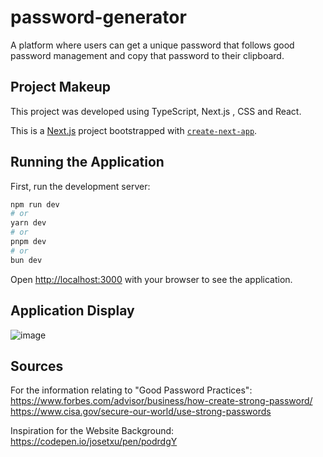 # password-generator

A platform where users can get a unique password that follows good password management and copy that password to their clipboard.

## Project Makeup

This project was developed using TypeScript, Next.js , CSS and React.

This is a [Next.js](https://nextjs.org/) project bootstrapped with [`create-next-app`](https://github.com/vercel/next.js/tree/canary/packages/create-next-app).

## Running the Application

First, run the development server:

```bash
npm run dev
# or
yarn dev
# or
pnpm dev
# or
bun dev
```

Open [http://localhost:3000](http://localhost:3000) with your browser to see the application.

## Application Display

![image](https://github.com/jo833/password-generator/assets/77372272/a184888d-850e-47ea-97b5-85cf9a753758)

## Sources

For the information relating to "Good Password Practices":
https://www.forbes.com/advisor/business/how-create-strong-password/
https://www.cisa.gov/secure-our-world/use-strong-passwords

Inspiration for the Website Background:
https://codepen.io/josetxu/pen/podrdgY
